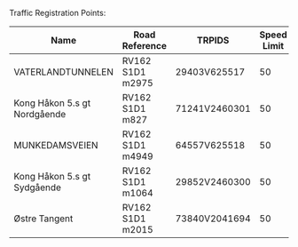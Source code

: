 Traffic Registration Points:

| Name                         | Road Reference   | TRPIDS        | Speed Limit |
| ---------------------------- | ---------------- | ------------- | ----------- |
| VATERLANDTUNNELEN            | RV162 S1D1 m2975 | 29403V625517  | 50          |
| Kong Håkon 5.s gt Nordgående | RV162 S1D1 m827  | 71241V2460301 | 50          |
| MUNKEDAMSVEIEN               | RV162 S1D1 m4949 | 64557V625518  | 50          |
| Kong Håkon 5.s gt Sydgående  | RV162 S1D1 m1064 | 29852V2460300 | 50          |
| Østre Tangent                | RV162 S1D1 m2015 | 73840V2041694 | 50          |

